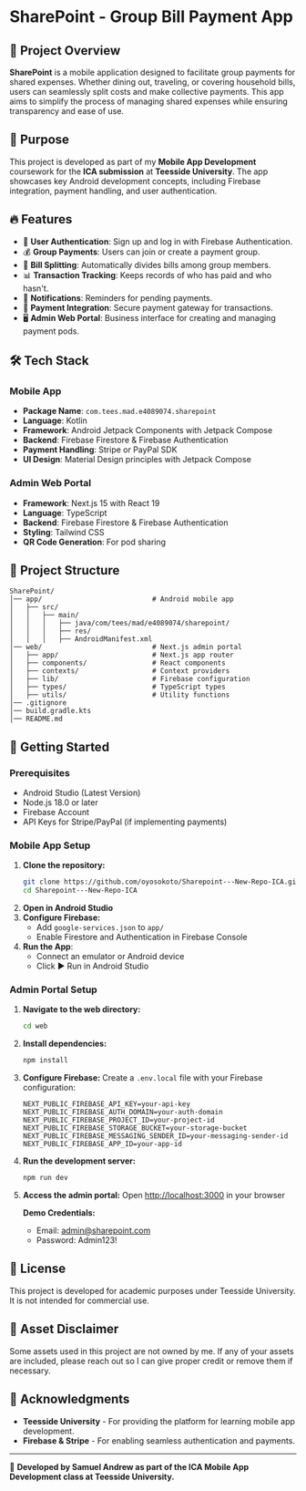 # SharePoint - Group Bill Payment App

## 📌 Project Overview
**SharePoint** is a mobile application designed to facilitate group payments for shared expenses. Whether dining out, traveling, or covering household bills, users can seamlessly split costs and make collective payments. This app aims to simplify the process of managing shared expenses while ensuring transparency and ease of use.

## 🎯 Purpose
This project is developed as part of my **Mobile App Development** coursework for the **ICA submission** at **Teesside University**. The app showcases key Android development concepts, including Firebase integration, payment handling, and user authentication.

## 🔥 Features
- 📲 **User Authentication**: Sign up and log in with Firebase Authentication.
- 💰 **Group Payments**: Users can join or create a payment group.
- 🧾 **Bill Splitting**: Automatically divides bills among group members.
- 📊 **Transaction Tracking**: Keeps records of who has paid and who hasn't.
- 🔔 **Notifications**: Reminders for pending payments.
- 🔗 **Payment Integration**: Secure payment gateway for transactions.
- 🖥️ **Admin Web Portal**: Business interface for creating and managing payment pods.

## 🛠️ Tech Stack
### Mobile App
- **Package Name**: `com.tees.mad.e4089074.sharepoint`
- **Language**: Kotlin
- **Framework**: Android Jetpack Components with Jetpack Compose
- **Backend**: Firebase Firestore & Firebase Authentication
- **Payment Handling**: Stripe or PayPal SDK
- **UI Design**: Material Design principles with Jetpack Compose

### Admin Web Portal
- **Framework**: Next.js 15 with React 19
- **Language**: TypeScript
- **Backend**: Firebase Firestore & Firebase Authentication
- **Styling**: Tailwind CSS
- **QR Code Generation**: For pod sharing

## 📂 Project Structure
```
SharePoint/
│── app/                           # Android mobile app
│   ├── src/
│   │   ├── main/
│   │   │   ├── java/com/tees/mad/e4089074/sharepoint/
│   │   │   ├── res/
│   │   │   ├── AndroidManifest.xml
│── web/                           # Next.js admin portal
│   ├── app/                       # Next.js app router
│   ├── components/                # React components
│   ├── contexts/                  # Context providers
│   ├── lib/                       # Firebase configuration
│   ├── types/                     # TypeScript types
│   ├── utils/                     # Utility functions
│── .gitignore
│── build.gradle.kts
│── README.md
```

## 🚀 Getting Started
### Prerequisites
- Android Studio (Latest Version)
- Node.js 18.0 or later
- Firebase Account
- API Keys for Stripe/PayPal (if implementing payments)

### Mobile App Setup
1. **Clone the repository:**
   ```sh
   git clone https://github.com/oyosokoto/Sharepoint---New-Repo-ICA.git
   cd Sharepoint---New-Repo-ICA
   ```
2. **Open in Android Studio**
3. **Configure Firebase:**
    - Add `google-services.json` to `app/`
    - Enable Firestore and Authentication in Firebase Console
4. **Run the App**:
    - Connect an emulator or Android device
    - Click ▶️ Run in Android Studio

### Admin Portal Setup
1. **Navigate to the web directory:**
   ```sh
   cd web
   ```
2. **Install dependencies:**
   ```sh
   npm install
   ```
3. **Configure Firebase:**
   Create a `.env.local` file with your Firebase configuration:
   ```
   NEXT_PUBLIC_FIREBASE_API_KEY=your-api-key
   NEXT_PUBLIC_FIREBASE_AUTH_DOMAIN=your-auth-domain
   NEXT_PUBLIC_FIREBASE_PROJECT_ID=your-project-id
   NEXT_PUBLIC_FIREBASE_STORAGE_BUCKET=your-storage-bucket
   NEXT_PUBLIC_FIREBASE_MESSAGING_SENDER_ID=your-messaging-sender-id
   NEXT_PUBLIC_FIREBASE_APP_ID=your-app-id
   ```
4. **Run the development server:**
   ```sh
   npm run dev
   ```
5. **Access the admin portal:**
   Open [http://localhost:3000](http://localhost:3000) in your browser
   
   **Demo Credentials:**
   - Email: admin@sharepoint.com
   - Password: Admin123!

## 📜 License
This project is developed for academic purposes under Teesside University. It is not intended for commercial use.

## 📢 Asset Disclaimer
Some assets used in this project are not owned by me. If any of your assets are included, please reach out so I can give proper credit or remove them if necessary.

## 🙌 Acknowledgments
- **Teesside University** - For providing the platform for learning mobile app development.
- **Firebase & Stripe** - For enabling seamless authentication and payments.

---
🚀 **Developed by Samuel Andrew as part of the ICA Mobile App Development class at Teesside University.**
